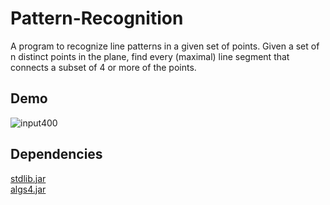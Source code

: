 # Pattern-Recognition
A program to recognize line patterns in a given set of points. Given a set of n distinct points in the plane, find every (maximal) line segment that connects a subset of 4 or more of the points.

## Demo
![input400](https://user-images.githubusercontent.com/26019998/30012958-53fc0470-90f8-11e7-8b88-adcc1ce70d4a.png)

## Dependencies
[stdlib.jar](http://algs4.cs.princeton.edu/code/stdlib.jar)<br>
[algs4.jar](http://algs4.cs.princeton.edu/code/algs4.jar)
